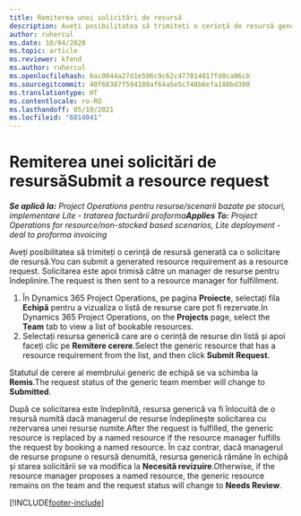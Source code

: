 ```yaml
---
title: Remiterea unei solicitări de resursă
description: Aveți posibilitatea să trimiteți o cerință de resursă generată ca o solicitare de resursă. Solicitarea este apoi trimisă către un manager de resurse pentru îndeplinire.
author: ruhercul
ms.date: 10/04/2020
ms.topic: article
ms.reviewer: kfend
ms.author: ruhercul
ms.openlocfilehash: 6ac0044a27d1e506c9c62c477014017fd0ca06cb
ms.sourcegitcommit: 40f68387f594180af64a5e5c748b6efa188bd300
ms.translationtype: HT
ms.contentlocale: ro-RO
ms.lasthandoff: 05/10/2021
ms.locfileid: "6014041"
---
```

# <a name="submit-a-resource-request"></a><span data-ttu-id="b01b0-104">Remiterea unei solicitări de resursă</span><span class="sxs-lookup"><span data-stu-id="b01b0-104">Submit a resource request</span></span>

<span data-ttu-id="b01b0-105">_**Se aplică la:** Project Operations pentru resurse/scenarii bazate pe stocuri, implementare Lite - tratarea facturării proforma_</span><span class="sxs-lookup"><span data-stu-id="b01b0-105">_**Applies To:** Project Operations for resource/non-stocked based scenarios, Lite deployment - deal to proforma invoicing_</span></span>

<span data-ttu-id="b01b0-106">Aveți posibilitatea să trimiteți o cerință de resursă generată ca o solicitare de resursă.</span><span class="sxs-lookup"><span data-stu-id="b01b0-106">You can submit a generated resource requirement as a resource request.</span></span> <span data-ttu-id="b01b0-107">Solicitarea este apoi trimisă către un manager de resurse pentru îndeplinire.</span><span class="sxs-lookup"><span data-stu-id="b01b0-107">The request is then sent to a resource manager for fulfillment.</span></span>

1. <span data-ttu-id="b01b0-108">În Dynamics 365 Project Operations, pe pagina **Proiecte**, selectați fila **Echipă** pentru a vizualiza o listă de resurse care pot fi rezervate.</span><span class="sxs-lookup"><span data-stu-id="b01b0-108">In Dynamics 365 Project Operations, on the **Projects** page, select the **Team** tab to view a list of bookable resources.</span></span> 
2. <span data-ttu-id="b01b0-109">Selectați resursa generică care are o cerință de resurse din listă și apoi faceți clic pe **Remitere cerere**.</span><span class="sxs-lookup"><span data-stu-id="b01b0-109">Select the generic resource that has a resource requirement from the list, and then click **Submit Request**.</span></span>

<span data-ttu-id="b01b0-110">Statutul de cerere al membrului generic de echipă se va schimba la **Remis**.</span><span class="sxs-lookup"><span data-stu-id="b01b0-110">The request status of the generic team member will change to **Submitted**.</span></span>

<span data-ttu-id="b01b0-111">După ce solicitarea este îndeplinită, resursa generică va fi înlocuită de o resursă numită dacă managerul de resurse îndeplinește solicitarea cu rezervarea unei resurse numite.</span><span class="sxs-lookup"><span data-stu-id="b01b0-111">After the request is fulfilled, the generic resource is replaced by a named resource if the resource manager fulfills the request by booking a named resource.</span></span> <span data-ttu-id="b01b0-112">În caz contrar, dacă managerul de resurse propune o resursă denumită, resursa generică rămâne în echipă și starea solicitării se va modifica la **Necesită revizuire**.</span><span class="sxs-lookup"><span data-stu-id="b01b0-112">Otherwise, if the resource manager proposes a named resource, the generic resource remains on the team and the request status will change to **Needs Review**.</span></span>


[!INCLUDE[footer-include](../includes/footer-banner.md)]
